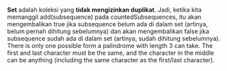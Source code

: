 **Set** adalah koleksi yang **tidak mengizinkan duplikat**. Jadi, ketika kita memanggil add(subsequence) pada countedSubsequences, itu akan mengembalikan true jika subsequence belum ada di dalam set (artinya, belum pernah dihitung sebelumnya) dan akan mengembalikan false jika subsequence sudah ada di dalam set (artinya, sudah dihitung sebelumnya).
​
There is only one possible form a palindrome with length 3 can take. The first and last character must be the same, and the character in the middle can be anything (including the same character as the first/last character).